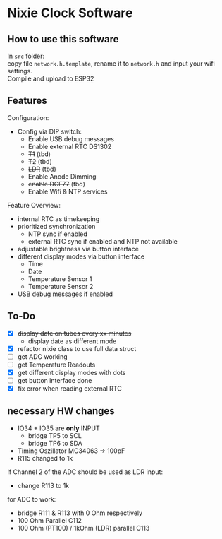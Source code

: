 # Nixie Clock Software

## How to use this software

In `src` folder:  
copy file `network.h.template`, rename it to `network.h` and input your wifi settings.  
Compile and upload to ESP32

## Features

Configuration:

- Config via DIP switch:
  - Enable USB debug messages
  - Enable external RTC DS1302
  - ~~T1~~  (tbd)
  - ~~T2~~  (tbd)
  - ~~LDR~~ (tbd)
  - Enable Anode Dimming
  - ~~enable DCF77~~ (tbd)
  - Enable Wifi & NTP services

Feature Overview:

- internal RTC as timekeeping
- prioritized synchronization
  - NTP sync if enabled
  - external RTC sync if enabled and NTP not available
- adjustable brightness via button interface
- different display modes via button interface
  - Time
  - Date
  - Temperature Sensor 1
  - Temperature Sensor 2
- USB debug messages if enabled

## To-Do

- [x] ~~display date on tubes every xx minutes~~
  - display date as different mode
- [x] refactor nixie class to use full data struct
- [ ] get ADC working
- [ ] get Temperature Readouts
- [x] get different display modes with dots
- [ ] get button interface done
- [x] fix error when reading external RTC

## necessary HW changes

- IO34 + IO35 are **only** INPUT
  - bridge TP5 to SCL
  - bridge TP6 to SDA
- Timing Oszillator MC34063 -> 100pF
- R115 changed to 1k

If Channel 2 of the ADC should be used as LDR input:

- change R113 to 1k

for ADC to work:

- bridge R111 & R113 with 0 Ohm respectively
- 100 Ohm Parallel C112
- 100 Ohm (PT100) / 1kOhm (LDR) parallel C113
